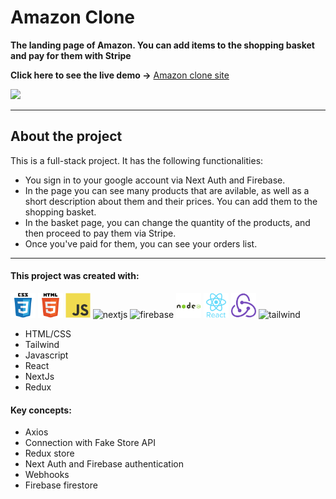 # Amazon Clone

**The landing page of Amazon. You can add items to the shopping basket and pay for them with Stripe**

**Click here to see the live demo &rarr;** [Amazon clone site](https://jesusfer1809-amazon-clone.vercel.app/ 'Amazon clone site')

![](https://i.imgur.com/Ml5YSf4.jpg)

---

## About the project

This is a full-stack project. It has the following functionalities:

- You sign in to your google account via Next Auth and Firebase.
- In the page you can see many products that are avilable, as well as a short description about them and their prices. You can add them to the shopping basket.
- In the basket page, you can change the quantity of the products, and then proceed to pay them via Stripe.
- Once you've paid for them, you can see your orders list.

---

#### This project was created with:

<p align="left">  <img src="https://raw.githubusercontent.com/devicons/devicon/master/icons/css3/css3-original-wordmark.svg" alt="css3" width="40" height="40"/>       <img src="https://raw.githubusercontent.com/devicons/devicon/master/icons/html5/html5-original-wordmark.svg" alt="html5" width="40" height="40"/>  <img src="https://raw.githubusercontent.com/devicons/devicon/master/icons/javascript/javascript-original.svg" alt="javascript" width="40" height="40"/>   <img src="https://cdn.worldvectorlogo.com/logos/nextjs-2.svg" alt="nextjs" width="40" height="40"/> <img src="https://www.vectorlogo.zone/logos/firebase/firebase-icon.svg" alt="firebase" width="40" height="40"/>  <img src="https://raw.githubusercontent.com/devicons/devicon/master/icons/nodejs/nodejs-original-wordmark.svg" alt="nodejs" width="40" height="40"/>  <img src="https://raw.githubusercontent.com/devicons/devicon/master/icons/react/react-original-wordmark.svg" alt="react" width="40" height="40"/> <img src="https://raw.githubusercontent.com/devicons/devicon/master/icons/redux/redux-original.svg" alt="redux" width="40" height="40"/>   <img src="https://www.vectorlogo.zone/logos/tailwindcss/tailwindcss-icon.svg" alt="tailwind" width="40" height="40"/> </p>

- HTML/CSS
- Tailwind
- Javascript
- React
- NextJs
- Redux

#### Key concepts:

- Axios
- Connection with Fake Store API
- Redux store
- Next Auth and Firebase authentication
- Webhooks
- Firebase firestore
